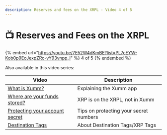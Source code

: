 ```yaml
---
description: Reserves and fees on the XRPL - Video 4 of 5
---
```


# 📺 Reserves and Fees on the XRPL

{% embed url="https://youtu.be/7E52W4dKmBE?list=PL7cEYW-Kob0p9EcJexpZRc-vY93vnpp_l" %}
4 of 5
{% endembed %}

Also available in this video series:

| Video                                                                                      | Description                            |
| ------------------------------------------------------------------------------------------ | -------------------------------------- |
| [What is Xumm?](../../hot-topics/what-is-xumm.md)                                          | Explaining the Xumm app                |
| [Where are your funds stored?](../../hot-topics/where-are-your-funds-stored.md)            | XRP is on the XRPL, not in Xumm        |
| [Protecting your account secret](../../hot-topics/how-can-you-access-your-xrpl-account.md) | Tips on protecting your secret numbers |
| [Destination Tags](../../learning-more-about-xumm/destination-tags.md)                     | About Destination Tags/XRP Tags        |

